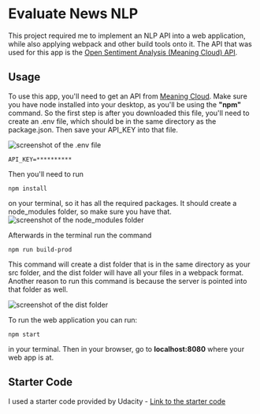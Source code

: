 # Evaluate News NLP

This project required me to implement an NLP API into a web application, while also applying webpack and other build tools onto it. The API that was used for this app is the <a href="https://www.meaningcloud.com/developer/sentiment-analysis">Open Sentiment Analysis (Meaning Cloud) API</a>.

## Usage

To use this app, you'll need to get an API from <a href="https://www.meaningcloud.com/developer/sentiment-analysis">Meaning Cloud</a>. Make sure you have node installed into your desktop, as you'll be using the **"npm"** command. So the first step is after you downloaded this file, you'll need to create an .env file, which should be in the same directory as the package.json. Then save your API_KEY into that file.

<img src="https://user-images.githubusercontent.com/86360050/135782936-1295016d-5705-416d-9a3c-0d9ff0277ac3.png" alt="screenshot of the .env file">

````
API_KEY=**********
````

Then you'll need to run 

````
npm install
````

on your terminal, so it has all the required packages. It should create a node_modules folder, so make sure you have that.
<img src="https://user-images.githubusercontent.com/86360050/135783126-11fe9ea2-4e98-4b9c-83bf-1729c9f7a5cd.png" alt="screenshot of the node_modules folder">

Afterwards in the terminal run the command

````
npm run build-prod
````
This command will create a dist folder that is in the same directory as your src folder, and the dist folder will have all your files in a webpack format. Another reason to run this command is because the server is pointed into that folder as well.

<img src="https://user-images.githubusercontent.com/86360050/135783343-bb666adc-589d-42e8-bf2c-82e7ad83effb.png" alt="screenshot of the dist folder">

To run the web application you can run:
````
npm start
````
in your terminal. Then in your browser, go to **localhost:8080** where your web app is at.

## Starter Code

I used a starter code provided by Udacity - <a href="https://github.com/udacity/fend/tree/refresh-2019" target="_blank">Link to the starter code</a>
